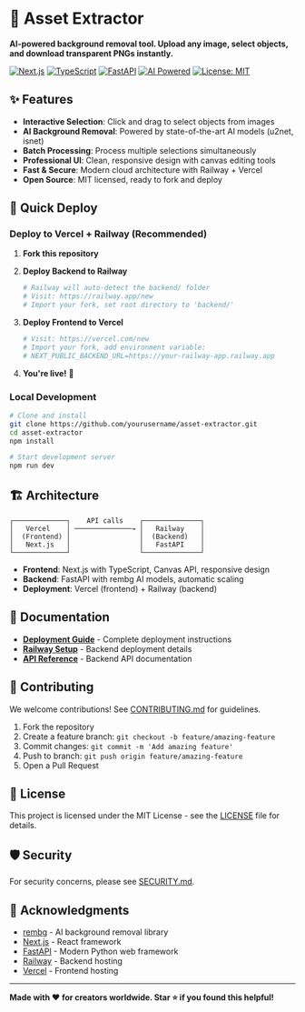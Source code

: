 # 🎯 Asset Extractor

**AI-powered background removal tool. Upload any image, select objects, and download transparent PNGs instantly.**

[![Next.js](https://img.shields.io/badge/Next.js-15.5.2-black)](https://nextjs.org/)
[![TypeScript](https://img.shields.io/badge/TypeScript-5.0-blue)](https://typescriptlang.org/)
[![FastAPI](https://img.shields.io/badge/FastAPI-0.104.1-green)](https://fastapi.tiangolo.com/)
[![AI Powered](https://img.shields.io/badge/AI-rembg-red)](https://github.com/danielgatis/rembg)
[![License: MIT](https://img.shields.io/badge/License-MIT-yellow.svg)](./LICENSE)

## ✨ Features

- **Interactive Selection**: Click and drag to select objects from images
- **AI Background Removal**: Powered by state-of-the-art AI models (u2net, isnet)
- **Batch Processing**: Process multiple selections simultaneously  
- **Professional UI**: Clean, responsive design with canvas editing tools
- **Fast & Secure**: Modern cloud architecture with Railway + Vercel
- **Open Source**: MIT licensed, ready to fork and deploy

## 🚀 Quick Deploy

### Deploy to Vercel + Railway (Recommended)

1. **Fork this repository**

2. **Deploy Backend to Railway**
   ```bash
   # Railway will auto-detect the backend/ folder
   # Visit: https://railway.app/new
   # Import your fork, set root directory to 'backend/'
   ```

3. **Deploy Frontend to Vercel**  
   ```bash
   # Visit: https://vercel.com/new
   # Import your fork, add environment variable:
   # NEXT_PUBLIC_BACKEND_URL=https://your-railway-app.railway.app
   ```

4. **You're live!** 🎉

### Local Development

```bash
# Clone and install
git clone https://github.com/yourusername/asset-extractor.git
cd asset-extractor
npm install

# Start development server
npm run dev
```

## 🏗️ Architecture

```
┌─────────────┐    API calls    ┌──────────────┐
│   Vercel    │ ──────────────→ │   Railway    │
│  (Frontend) │                 │  (Backend)   │
│   Next.js   │                 │   FastAPI    │
└─────────────┘                 └──────────────┘
```

- **Frontend**: Next.js with TypeScript, Canvas API, responsive design
- **Backend**: FastAPI with rembg AI models, automatic scaling
- **Deployment**: Vercel (frontend) + Railway (backend)

## 📖 Documentation

- [**Deployment Guide**](./docs/DEPLOYMENT.md) - Complete deployment instructions
- [**Railway Setup**](./docs/RAILWAY_DEPLOYMENT.md) - Backend deployment details  
- [**API Reference**](./docs/API.md) - Backend API documentation

## 🤝 Contributing

We welcome contributions! See [CONTRIBUTING.md](./CONTRIBUTING.md) for guidelines.

1. Fork the repository
2. Create a feature branch: `git checkout -b feature/amazing-feature`
3. Commit changes: `git commit -m 'Add amazing feature'`
4. Push to branch: `git push origin feature/amazing-feature`
5. Open a Pull Request

## 📄 License

This project is licensed under the MIT License - see the [LICENSE](./LICENSE) file for details.

## 🛡️ Security

For security concerns, please see [SECURITY.md](./docs/SECURITY.md).

## 🙏 Acknowledgments

- [rembg](https://github.com/danielgatis/rembg) - AI background removal library
- [Next.js](https://nextjs.org/) - React framework  
- [FastAPI](https://fastapi.tiangolo.com/) - Modern Python web framework
- [Railway](https://railway.app/) - Backend hosting
- [Vercel](https://vercel.com/) - Frontend hosting

---

**Made with ❤️ for creators worldwide. Star ⭐ if you found this helpful!**